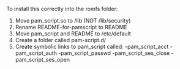 To install this correctly into the romfs folder:

1. Move pam_script.so to /lib (NOT /lib/security)
2. Rename README-for-pamscript to README
3. Move pam_script and README to /etc/default
4. Create a folder called pam-script.d/
5. Create symbolic links to pam_script called: 
  -pam_script_acct 
  -pam_script_auth
  -pam_script_passwd
  -pam_script_ses_close
  -pam_script_ses_open
